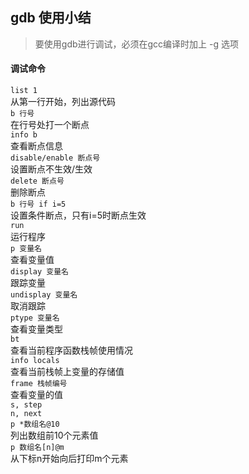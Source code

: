 ## gdb 使用小结

> 要使用gdb进行调试，必须在gcc编译时加上 -g 选项

#### 调试命令

`list 1`  
    从第一行开始，列出源代码  
`b 行号`    
    在行号处打一个断点  
`info b`  
    查看断点信息  
`disable/enable 断点号`  
    设置断点不生效/生效  
`delete 断点号`  
    删除断点  
`b 行号 if i=5`  
    设置条件断点，只有i=5时断点生效  
`run`  
    运行程序  
`p 变量名`  
    查看变量值  
`display 变量名`  
    跟踪变量  
`undisplay 变量名`  
    取消跟踪  
`ptype 变量名`  
    查看变量类型  
`bt`  
    查看当前程序函数栈帧使用情况  
`info locals`  
    查看当前栈帧上变量的存储值  
`frame 栈帧编号`  
    查看变量的值  
`s, step`  
`n, next`  
`p *数组名@10`  
    列出数组前10个元素值  
`p 数组名[n]@m`  
    从下标n开始向后打印m个元素
